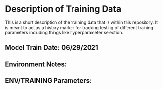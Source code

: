 # Description of Training Data
This is a short description of the training data that is within this repository. It is meant to act as a history marker for tracking testing of different training parameters including things like hyperparameter selection.

## Model Train Date: 06/29/2021
    
## Environment Notes:

## ENV/TRAINING Parameters: 
